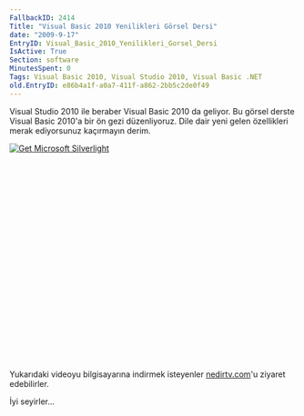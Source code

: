 ```yaml
---
FallbackID: 2414
Title: "Visual Basic 2010 Yenilikleri Görsel Dersi"
date: "2009-9-17"
EntryID: Visual_Basic_2010_Yenilikleri_Gorsel_Dersi
IsActive: True
Section: software
MinutesSpent: 0
Tags: Visual Basic 2010, Visual Studio 2010, Visual Basic .NET
old.EntryID: e86b4a1f-a0a7-411f-a862-2bb5c2de0f49
---
```

Visual Studio 2010 ile beraber Visual Basic 2010 da geliyor. Bu görsel
derste Visual Basic 2010'a bir ön gezi düzenliyoruz. Dile dair yeni
gelen özellikleri merak ediyorsunuz kaçırmayın derim.

<div style="width:512px;height:384px;">

[![Get Microsoft
Silverlight](http://go2.microsoft.com/fwlink/?LinkId=108181)](http://go2.microsoft.com/fwlink/?LinkID=124807)

</div>

Yukarıdaki videoyu bilgisayarına indirmek isteyenler
[nedirtv.com](http://www.nedirtv.com/video/darony_160909_vb10.aspx)'u
ziyaret edebilirler.

İyi seyirler...


